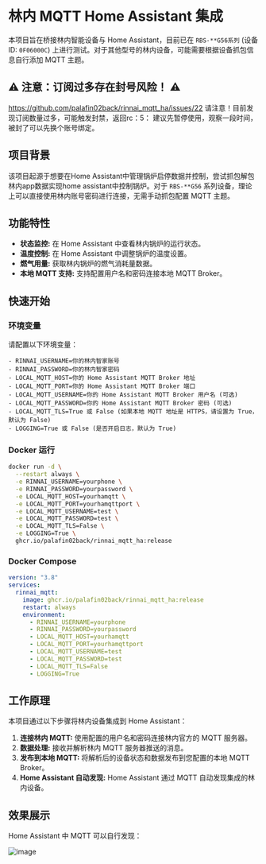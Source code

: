 
# 林内 MQTT Home Assistant 集成

本项目旨在桥接林内智能设备与 Home Assistant，目前已在 `RBS-**G56系列` (设备 ID: `0F06000C`) 上进行测试。对于其他型号的林内设备，可能需要根据设备抓包信息自行添加 MQTT 主题。

## ⚠️ 注意：订阅过多存在封号风险！ ⚠️
https://github.com/palafin02back/rinnai_mqtt_ha/issues/22
请注意！目前发现订阅数量过多，可能触发封禁，返回rc：5：
建议先暂停使用，观察一段时间，被封了可以先换个账号绑定。



## 项目背景

该项目起源于想要在Home Assistant中管理锅炉启停数据并控制，尝试抓包解包林内app数据实现home assistant中控制锅炉。对于 `RBS-**G56` 系列设备，理论上可以直接使用林内账号密码进行连接，无需手动抓包配置 MQTT 主题。

## 功能特性

- **状态监控:** 在 Home Assistant 中查看林内锅炉的运行状态。
- **温度控制:**  在 Home Assistant 中调整锅炉的温度设置。
- **燃气用量:**  获取林内锅炉的燃气消耗量数据。
- **本地 MQTT 支持:**  支持配置用户名和密码连接本地 MQTT Broker。

## 快速开始

### 环境变量

请配置以下环境变量：

```
- RINNAI_USERNAME=你的林内智家账号
- RINNAI_PASSWORD=你的林内智家密码
- LOCAL_MQTT_HOST=你的 Home Assistant MQTT Broker 地址
- LOCAL_MQTT_PORT=你的 Home Assistant MQTT Broker 端口
- LOCAL_MQTT_USERNAME=你的 Home Assistant MQTT Broker 用户名 (可选)
- LOCAL_MQTT_PASSWORD=你的 Home Assistant MQTT Broker 密码 (可选)
- LOCAL_MQTT_TLS=True 或 False (如果本地 MQTT 地址是 HTTPS，请设置为 True，默认为 False)
- LOGGING=True 或 False (是否开启日志，默认为 True)
```

### Docker 运行

```bash
docker run -d \
  --restart always \
  -e RINNAI_USERNAME=yourphone \
  -e RINNAI_PASSWORD=yourpassword \
  -e LOCAL_MQTT_HOST=yourhamqtt \
  -e LOCAL_MQTT_PORT=yourhamqttport \
  -e LOCAL_MQTT_USERNAME=test \
  -e LOCAL_MQTT_PASSWORD=test \
  -e LOCAL_MQTT_TLS=False \
  -e LOGGING=True \
  ghcr.io/palafin02back/rinnai_mqtt_ha:release
```

### Docker Compose

```yaml
version: "3.8"
services:
  rinnai_mqtt:
    image: ghcr.io/palafin02back/rinnai_mqtt_ha:release
    restart: always
    environment:
      - RINNAI_USERNAME=yourphone
      - RINNAI_PASSWORD=yourpassword
      - LOCAL_MQTT_HOST=yourhamqtt
      - LOCAL_MQTT_PORT=yourhamqttport
      - LOCAL_MQTT_USERNAME=test
      - LOCAL_MQTT_PASSWORD=test
      - LOCAL_MQTT_TLS=False
      - LOGGING=True
```

## 工作原理

本项目通过以下步骤将林内设备集成到 Home Assistant：

1. **连接林内 MQTT:** 使用配置的用户名和密码连接林内官方的 MQTT 服务器。
2. **数据处理:**  接收并解析林内 MQTT 服务器推送的消息。
3. **发布到本地 MQTT:** 将解析后的设备状态和数据发布到您配置的本地 MQTT Broker。
4. **Home Assistant 自动发现:** Home Assistant 通过 MQTT 自动发现集成的林内设备。

## 效果展示

Home Assistant 中 MQTT 可以自行发现：

![image](https://github.com/user-attachments/assets/4ec03ab1-56ab-4574-9f59-13eea7ad464c)
